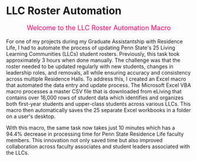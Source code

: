 # LLC Roster Automation

<p align="center" style="color: #f06; font-size: 18px;">Welcome to the LLC Roster Automation Macro</p>

For one of my projects during my Graduate Assistantship with Residence Life, I had to automate the process of updating Penn State's 25 Living Learning Communities (LLCs) student rosters. Previously, this task took approximately 3 hours when done manually. The challenge was that the roster needed to be updated regularly with new students, changes in leadership roles, and removals, all while ensuring accuracy and consistency across multiple Residence Halls. To address this, I created an Excel macro that automated the data entry and update process. The Microsoft Excel VBA macro processes a master CSV file that is downloaded from eLiving that contains over 16,000 rows of student data which identifies and organizes both first-year students and upper-class students across various LLCs. This macro then automatically saves the 25 separate Excel workbooks in a folder on a user's desktop.

With this macro, the same task now takes just 10 minutes which has a 94.4% decrease in processing time for Penn State Residence Life faculty members. This innovation not only saved time but also improved collaboration across faculty associates and student leaders associated with the LLCs.
